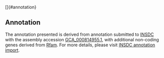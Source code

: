 []{#annotation}

Annotation
----------

The annotation presented is derived from annotation submitted to
[INSDC](http://www.insdc.org) with the assembly accession
[GCA\_000814955.1](http://www.ebi.ac.uk/ena/data/view/GCA_000814955.1),
with additional non-coding genes derived from
[Rfam](http://rfam.xfam.org/). For more details, please visit [INSDC
annotation
import](http://ensemblgenomes.org/info/data/insdc_annotation).
